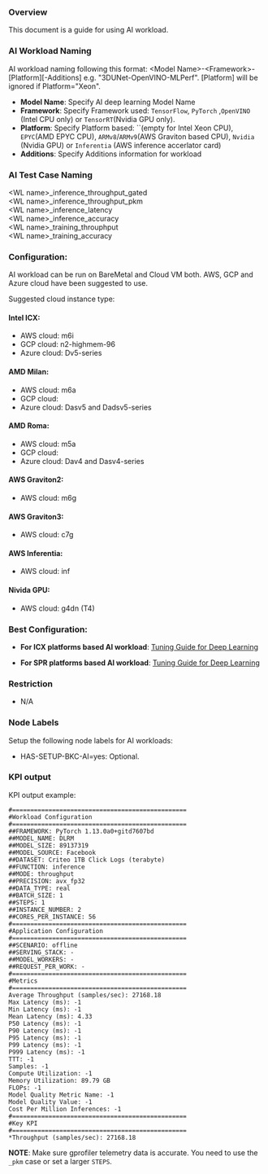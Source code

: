 ### Overview
This document is a guide for using AI workload.

### AI Workload Naming
AI workload naming following this format: \<Model Name\>-\<Framework\>-[Platform][-Additions] e.g. "3DUNet-OpenVINO-MLPerf".  [Platform] will be ignored if Platform="Xeon".

- **Model Name**: Specify AI deep learning Model Name
- **Framework**: Specify Framework used: `TensorFlow`, `PyTorch` ,`OpenVINO` (Intel CPU only)  or `TensorRT`(Nvidia GPU only).
- **Platform**: Specify Platform based: ``(empty for Intel Xeon CPU), `EPYC`(AMD EPYC CPU), `ARMv8`/`ARMv9`(AWS Graviton based CPU), `Nvidia` (Nvidia GPU) or `Inferentia` (AWS inference accerlator card)
- **Additions**: Specify Additions information for workload

### AI Test Case Naming
\<WL name\>_inference_throughput_gated        
\<WL name\>_inference_throughput_pkm         
\<WL name\>_inference_latency                     
\<WL name\>_inference_accuracy                 
\<WL name\>_training_throuphput               
\<WL name\>_training_accuracy


###  Configuration:
AI workload can be run on BareMetal and Cloud VM both.  AWS, GCP and Azure cloud have been suggested to use.

Suggested cloud instance type:

#### Intel ICX:
- AWS cloud: m6i
- GCP cloud: n2-highmem-96
- Azure cloud: Dv5-series

#### AMD Milan: 
- AWS cloud: m6a
- GCP cloud: 
- Azure cloud: Dasv5 and Dadsv5-series

#### AMD Roma: 
- AWS cloud: m5a
- GCP cloud: 
- Azure cloud: Dav4 and Dasv4-series

#### AWS Graviton2: 
- AWS cloud: m6g

#### AWS Graviton3: 
- AWS cloud: c7g

#### AWS Inferentia: 
- AWS cloud: inf

#### Nivida GPU:
- AWS cloud: g4dn  (T4)


### Best Configuration:
- **For ICX platforms based AI workload**:
[Tuning Guide for Deep Learning][Tuning Guide for Deep Learning]

- **For SPR platforms based AI workload**:
[Tuning Guide for Deep Learning][Tuning Guide for Deep Learning 4th gen]


### Restriction

- N/A

### Node Labels

Setup the following node labels for AI workloads:

- HAS-SETUP-BKC-AI=yes: Optional.


### KPI output
KPI output example:
```
#================================================
#Workload Configuration
#================================================
##FRAMEWORK: PyTorch 1.13.0a0+gitd7607bd
##MODEL_NAME: DLRM
##MODEL_SIZE: 89137319
##MODEL_SOURCE: Facebook
##DATASET: Criteo 1TB Click Logs (terabyte)
##FUNCTION: inference
##MODE: throughput
##PRECISION: avx_fp32
##DATA_TYPE: real
##BATCH_SIZE: 1
##STEPS: 1
##INSTANCE_NUMBER: 2
##CORES_PER_INSTANCE: 56
#================================================
#Application Configuration
#================================================
##SCENARIO: offline
##SERVING_STACK: -
##MODEL_WORKERS: -
##REQUEST_PER_WORK: -
#================================================
#Metrics
#================================================
Average Throughput (samples/sec): 27168.18
Max Latency (ms): -1
Min Latency (ms): -1
Mean Latency (ms): 4.33
P50 Latency (ms): -1
P90 Latency (ms): -1
P95 Latency (ms): -1
P99 Latency (ms): -1
P999 Latency (ms): -1
TTT: -1
Samples: -1
Compute Utilization: -1
Memory Utilization: 89.79 GB
FLOPs: -1
Model Quality Metric Name: -1
Model Quality Value: -1
Cost Per Million Inferences: -1
#================================================
#Key KPI
#================================================
*Throughput (samples/sec): 27168.18
```

**NOTE**: Make sure gprofiler telemetry data is accurate. You need to use the `_pkm` case or set a larger `STEPS`.


[Tuning Guide for Deep Learning]: https://www.intel.com/content/www/us/en/developer/articles/guide/deep-learning-with-avx512-and-dl-boost.html
[Tuning Guide for Deep Learning 4th gen]: https://www.intel.com/content/www/us/en/developer/articles/guide/deep-learning-avx512-and-dl-boost-4th-gen-xeon.html
